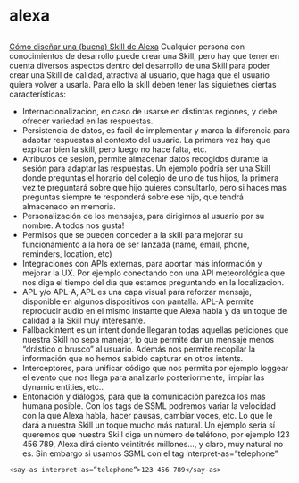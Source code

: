 # alexa

## 

[Cómo diseñar una (buena) Skill de Alexa](https://planetachatbot.com/como-disenar-skill-de-alexa-f5ef3cb2162c) Cualquier persona con conocimientos de desarrollo puede crear una Skill, pero hay que tener en cuenta diversos aspectos dentro del desarrollo de una Skill para poder crear una Skill de calidad, atractiva al usuario, que haga que el usuario quiera volver a usarla. Para ello la skill deben tener las siguietnes ciertas características:
* Internacionalizacion, en caso de usarse en distintas regiones, y debe ofrecer variedad en las respuestas.
* Persistencia de datos, es facil de implementar y marca la diferencia para adaptar respuestas al contexto del usuario. La primera vez hay que explicar bien la skill, pero luego no hace falta, etc.
* Atributos de sesion, permite almacenar datos recogidos durante la sesión para adaptar las respuestas. Un ejemplo podría ser una Skill donde preguntas el horario del colegio de uno de tus hijos, la primera vez te preguntará sobre que hijo quieres consultarlo, pero si haces mas preguntas siempre te responderá sobre ese hijo, que tendrá almacenado en memoria.
* Personalización de los mensajes, para dirigirnos al usuario por su nombre. A todos nos gusta!
* Permisos que se pueden conceder a la skill para mejorar su funcionamiento a la hora de ser lanzada (name, email, phone, reminders, location, etc)
* Integraciones con APIs externas, para aportar más información y mejorar la UX. Por ejemplo conectando con una API meteorológica que nos diga el tiempo del día que estamos preguntando en la localizacion.
* APL y/o APL-A, APL es una capa visual para reforzar mensaje, disponible en algunos dispositivos con pantalla. APL-A permite reproducir audio en el mismo instante que Alexa habla y da un toque de calidad a la Skill muy interesante.
* FallbackIntent es un intent donde llegarán todas aquellas peticiones que nuestra Skill no sepa manejar, lo que permite dar un mensaje menos “drástico o brusco” al usuario. Además nos permite recopilar la información que no hemos sabido capturar en otros intents.
* Interceptores, para unificar código que nos permita por ejemplo loggear el evento que nos llega para analizarlo posteriormente, limpiar las dynamic entities, etc..
* Entonación y diálogos, para que la comunicación parezca los mas humana posible. Con los tags de SSML podremos variar la velocidad con la que Alexa habla, hacer pausas, cambiar voces, etc. Lo que le dará a nuestra Skill un toque mucho más natural. Un ejemplo sería sí queremos que nuestra Skill diga un número de teléfono, por ejemplo 123 456 789, Alexa dirá ciento veintitrés millones…, y claro, muy natural no es. Sin embargo si usamos SSML con el tag interpret-as=”telephone”
```
<say-as interpret-as=”telephone”>123 456 789</say-as>
```
